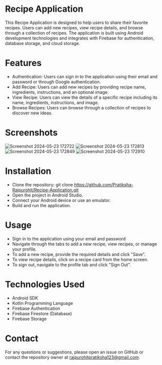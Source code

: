 # Recipe Application
This Recipe Application is designed to help users to share their favorite recipes. Users can add new recipes, view recipe details, and browse through a collection of recipes. The application is built using Android development technologies and integrates with Firebase for authentication, database storage, and cloud storage.

# Features
* Authentication: Users can sign in to the application using their email and password or through Google authentication.
* Add Recipe: Users can add new recipes by providing recipe name, ingredients, instructions, and an optional image.
* View Recipe: Users can view the details of a specific recipe including its name, ingredients, instructions, and image.
* Browse Recipes: Users can browse through a collection of recipes to discover new ideas.
  
# Screenshots
![Screenshot 2024-05-23 172722](https://github.com/Pratiksha-Rajpurohit/RecipeApplication/assets/132194955/72b0dcac-f2d4-49d8-90d1-d565ef230751)
![Screenshot 2024-05-23 172813](https://github.com/Pratiksha-Rajpurohit/RecipeApplication/assets/132194955/a446781e-2e5f-4cc7-beef-5a54da20fb23)
![Screenshot 2024-05-23 172849](https://github.com/Pratiksha-Rajpurohit/RecipeApplication/assets/132194955/d6d15fd1-0f6f-4e7e-a030-ab889363ba6d)
![Screenshot 2024-05-23 172910](https://github.com/Pratiksha-Rajpurohit/RecipeApplication/assets/132194955/7cb8f152-6a7a-43d7-995d-11c8a4c5e935)


# Installation
* Clone the repository: git clone https://github.com/Pratiksha-Rajpurohit/Recipe-Application.git
* Open the project in Android Studio.
* Connect your Android device or use an emulator.
* Build and run the application.
# Usage
* Sign in to the application using your email and password 
* Navigate through the tabs to add a new recipe, view recipes, or manage your profile.
* To add a new recipe, provide the required details and click "Save".
* To view recipe details, click on a recipe card from the home screen.
* To sign out, navigate to the profile tab and click "Sign Out".
  
# Technologies Used
* Android SDK
* Kotlin Programming Language
* Firebase Authentication
* Firebase Firestore (Database)
* Firebase Storage
  

# Contact
For any questions or suggestions, please open an issue on GitHub or contact the repository owner at rajpurohitpratiksha123@gmail.com.

